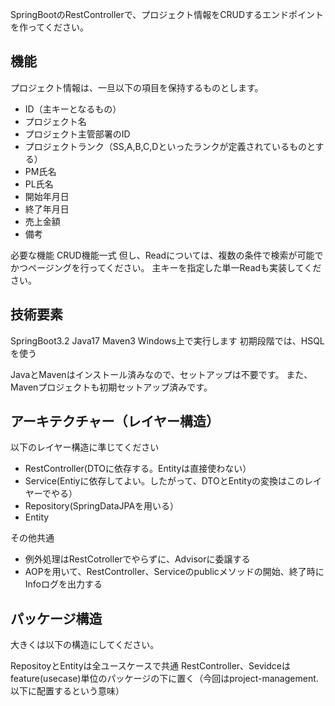 SpringBootのRestControllerで、プロジェクト情報をCRUDするエンドポイントを作ってください。

## 機能

プロジェクト情報は、一旦以下の項目を保持するものとします。

- ID（主キーとなるもの）
- プロジェクト名
- プロジェクト主管部署のID
- プロジェクトランク（SS,A,B,C,Dといったランクが定義されているものとする）
- PM氏名
- PL氏名
- 開始年月日
- 終了年月日
- 売上金額
- 備考

必要な機能
CRUD機能一式
但し、Readについては、複数の条件で検索が可能でかつページングを行ってください。
主キーを指定した単一Readも実装してください。

## 技術要素

SpringBoot3.2
Java17
Maven3
Windows上で実行します
初期段階では、HSQLを使う

JavaとMavenはインストール済みなので、セットアップは不要です。
また、Mavenプロジェクトも初期セットアップ済みです。

## アーキテクチャー（レイヤー構造）

以下のレイヤー構造に準じてください

- RestController(DTOに依存する。Entityは直接使わない）
- Service(Entiyに依存してよい。したがって、DTOとEntityの変換はこのレイヤーでやる）
- Repository(SpringDataJPAを用いる）
- Entity

その他共通

- 例外処理はRestCotrollerでやらずに、Advisorに委譲する
- AOPを用いて、RestController、Serviceのpublicメソッドの開始、終了時にInfoログを出力する

## パッケージ構造

大きくは以下の構造にしてください。

RepositoyとEntityは全ユースケースで共通
RestController、Sevidceはfeature(usecase)単位のパッケージの下に置く（今回はproject-management.以下に配置するという意味）
